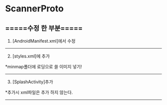 # ScannerProto

=====수정 한 부분=====
-----------------------------------------------------------------------------------

1. [AndroidManifest.xml]에서 수정
<activity
  android:name=".SplashActivity"
  android:screenOrientation="fullSensor"
  android:theme="@style/SplashTheme">
  <intent-filter>
    <action android:name="android.intent.action.MAIN" />
    <category android:name="android.intent.category.LAUNCHER" />
  </intent-filter>
</activity>
<activity android:name=".camerascan" />
<activity android:name=".imagescan" />
<activity android:name=".stored" />
<activity android:name=".MainActivity"/>
        
-----------------------------------------------------------------------------------

2. [styles.xml]에 추가
<style name="SplashTheme" parent="Theme.AppCompat.NoActionBar">
        <item name="android:windowBackground">@mipmap/splash</item>
</style>
*minmap폴더에 로딩으로 쓸 이미지 넣기!

-----------------------------------------------------------------------------------

3. [SplashActivity]추가

  *추가시 xml파일은 추가 하지 않는다.
  
  -----------------------------------------------------------------------------------




